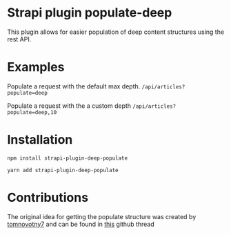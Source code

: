 # Strapi plugin populate-deep
This plugin allows for easier population of deep content structures using the rest API.

# Examples

Populate a request with the default max depth.
`/api/articles?populate=deep`

Populate a request with the a custom depth
`/api/articles?populate=deep,10`

# Installation

`npm install strapi-plugin-deep-populate`

`yarn add strapi-plugin-deep-populate`

# Contributions
The original idea for getting the populate structure was created by [tomnovotny7](https://github.com/tomnovotny7) and can be found in [this](https://github.com/strapi/strapi/issues/11836) github thread